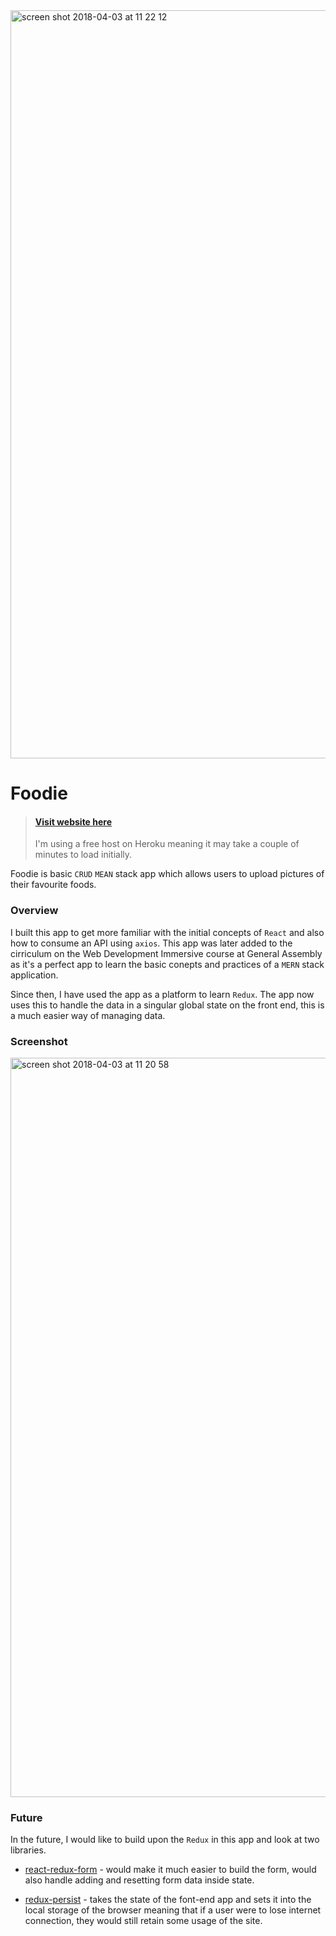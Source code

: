 <img width="1197" alt="screen shot 2018-04-03 at 11 22 12" src="https://user-images.githubusercontent.com/11501555/38244186-c11e07b2-3731-11e8-9043-2300eda676c7.png">

# Foodie

> #### [Visit website here](https://dry-castle-78282.herokuapp.com/)
> I'm using a free host on Heroku meaning it may take a couple of minutes to load initially.

Foodie is basic `CRUD` `MEAN` stack app which allows users to upload pictures of their favourite foods.

### Overview

I built this app to get more familiar with the initial concepts of `React` and also how to consume an API using `axios`. This app was later added to the cirriculum on the Web Development Immersive course at General Assembly as it's a perfect app to learn the basic conepts and practices of a `MERN` stack application.

Since then, I have used the app as a platform to learn `Redux`. The app now uses this to handle the data in a singular global state on the front end, this is a much easier way of managing data.

### Screenshot

<img width="1183" alt="screen shot 2018-04-03 at 11 20 58" src="https://user-images.githubusercontent.com/11501555/38245237-40bd8792-3735-11e8-9d6c-052ccb56ec43.png">

### Future

In the future, I would like to build upon the `Redux` in this app and look at two libraries.

- [react-redux-form](https://github.com/davidkpiano/react-redux-form) - would make it much easier to build the form, would also handle adding and resetting form data inside state.

- [redux-persist](https://github.com/davidkpiano/react-redux-form) - takes the state of the font-end app and sets it into the local storage of the browser meaning that if a user were to lose internet connection, they would still retain some usage of the site.
